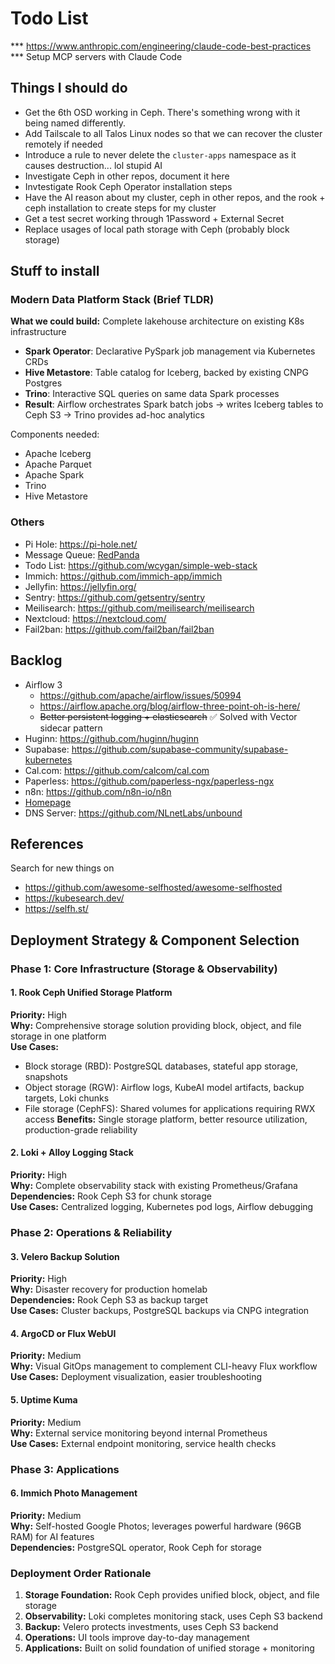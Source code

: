 # Todo List

*** https://www.anthropic.com/engineering/claude-code-best-practices *** Setup
MCP servers with Claude Code

## Things I should do

- Get the 6th OSD working in Ceph. There's something wrong with it being named differently.
- Add Tailscale to all Talos Linux nodes so that we can recover the cluster remotely if needed
- Introduce a rule to never delete the `cluster-apps` namespace as it causes destruction... lol stupid AI
- Investigate Ceph in other repos, document it here
- Invtestigate Rook Ceph Operator installation steps
- Have the AI reason about my cluster, ceph in other repos, and the rook + ceph installation to create steps for my cluster
- Get a test secret working through 1Password + External Secret
- Replace usages of local path storage with Ceph (probably block storage)

## Stuff to install

### Modern Data Platform Stack (Brief TLDR)

**What we could build:** Complete lakehouse architecture on existing K8s infrastructure
- **Spark Operator**: Declarative PySpark job management via Kubernetes CRDs
- **Hive Metastore**: Table catalog for Iceberg, backed by existing CNPG Postgres
- **Trino**: Interactive SQL queries on same data Spark processes
- **Result**: Airflow orchestrates Spark batch jobs → writes Iceberg tables to Ceph S3 → Trino provides ad-hoc analytics

Components needed:
- Apache Iceberg
- Apache Parquet  
- Apache Spark
- Trino
- Hive Metastore

### Others

- Pi Hole: https://pi-hole.net/
- Message Queue:
  [RedPanda](https://docs.redpanda.com/current/deploy/deployment-option/self-hosted/kubernetes/get-started-dev/)
- Todo List: https://github.com/wcygan/simple-web-stack
- Immich: https://github.com/immich-app/immich
- Jellyfin: https://jellyfin.org/
- Sentry: https://github.com/getsentry/sentry
- Meilisearch: https://github.com/meilisearch/meilisearch
- Nextcloud: https://nextcloud.com/
- Fail2ban: https://github.com/fail2ban/fail2ban

## Backlog

- Airflow 3
  - https://github.com/apache/airflow/issues/50994
  - https://airflow.apache.org/blog/airflow-three-point-oh-is-here/
  - ~~Better persistent logging + elasticsearch~~ ✅ Solved with Vector sidecar pattern
- Huginn: https://github.com/huginn/huginn
- Supabase: https://github.com/supabase-community/supabase-kubernetes
- Cal.com: https://github.com/calcom/cal.com
- Paperless: https://github.com/paperless-ngx/paperless-ngx
- n8n: https://github.com/n8n-io/n8n
- [Homepage](https://github.com/gethomepage/homepage)
- DNS Server: https://github.com/NLnetLabs/unbound

## References

Search for new things on

- https://github.com/awesome-selfhosted/awesome-selfhosted
- https://kubesearch.dev/
- https://selfh.st/

## Deployment Strategy & Component Selection

### Phase 1: Core Infrastructure (Storage & Observability)

#### 1. Rook Ceph Unified Storage Platform

**Priority:** High\
**Why:** Comprehensive storage solution providing block, object, and file
storage in one platform\
**Use Cases:**

- Block storage (RBD): PostgreSQL databases, stateful app storage, snapshots
- Object storage (RGW): Airflow logs, KubeAI model artifacts, backup targets,
  Loki chunks
- File storage (CephFS): Shared volumes for applications requiring RWX access
  **Benefits:** Single storage platform, better resource utilization,
  production-grade reliability

#### 2. Loki + Alloy Logging Stack

**Priority:** High\
**Why:** Complete observability stack with existing Prometheus/Grafana\
**Dependencies:** Rook Ceph S3 for chunk storage\
**Use Cases:** Centralized logging, Kubernetes pod logs, Airflow debugging

### Phase 2: Operations & Reliability

#### 3. Velero Backup Solution

**Priority:** High\
**Why:** Disaster recovery for production homelab\
**Dependencies:** Rook Ceph S3 as backup target\
**Use Cases:** Cluster backups, PostgreSQL backups via CNPG integration

#### 4. ArgoCD or Flux WebUI

**Priority:** Medium\
**Why:** Visual GitOps management to complement CLI-heavy Flux workflow\
**Use Cases:** Deployment visualization, easier troubleshooting

#### 5. Uptime Kuma

**Priority:** Medium\
**Why:** External service monitoring beyond internal Prometheus\
**Use Cases:** External endpoint monitoring, service health checks

### Phase 3: Applications

#### 6. Immich Photo Management

**Priority:** Medium\
**Why:** Self-hosted Google Photos; leverages powerful hardware (96GB RAM) for
AI features\
**Dependencies:** PostgreSQL operator, Rook Ceph for storage

### Deployment Order Rationale

1. **Storage Foundation:** Rook Ceph provides unified block, object, and file
   storage
2. **Observability:** Loki completes monitoring stack, uses Ceph S3 backend
3. **Backup:** Velero protects investments, uses Ceph S3 backend
4. **Operations:** UI tools improve day-to-day management
5. **Applications:** Built on solid foundation of unified storage + monitoring
